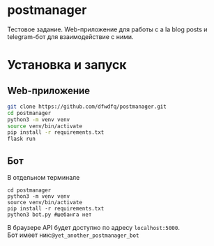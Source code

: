 # postmanager

Тестовое задание. Web-приложение для работы с a la blog posts и telegram-бот для взаимодействие с ними.

# Установка и запуск
## Web-приложение
```bash
git clone https://github.com/dfwdfq/postmanager.git
cd postmanager
python3 -m venv venv
source venv/bin/activate
pip install -r requirements.txt
flask run
```
## Бот
В отдельном терминале
```
cd postmanager
python3 -m venv venv
source venv/bin/activate
pip install -r requirements.txt
python3 bot.py #шебанга нет
```

В браузере API будет доступно по адресу ```localhost:5000```.<br>
Бот имеет ник:```@yet_another_postmanager_bot```
